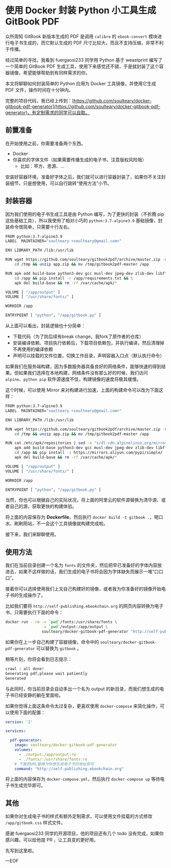 # 使用 Docker 封装 Python 小工具生成 GitBook PDF

众所周知 GitBook 新版本生成的 PDF 是调用 `calibre` 的 `ebook-convert` 模块进行电子书生成的，而它默认生成的 PDF 尺寸比较大，而且不支持压缩，非常不利于传播。

经过简单的寻找，我看到 fuergaosi233 同学用 Python 基于 weastprint 编写了一个简单的 GitBook PDF 生成工具，使用下来感觉还不错，于是就封装了这个容器镜像，希望能够帮助到有同样需求的你。

本文将聊聊如何封装简单的 Python 应用为 Docker 工具镜像，并使用它生成 PDF 文件，操作时间在十分钟内。

完整的项目代码，我已经上传到：[https://github.com/soulteary/docker-gitbook-pdf-generator](https://github.com/soulteary/docker-gitbook-pdf-generator)，有定制需求的同学可以自取。

## 前置准备

在开始使用之前，你需要准备两个东西。

- Docker
- 你喜欢的字体文件（如果需要传播生成的电子书，注意版权风险哦）
	- 比如：苹方、思源、…

安装好容器环境，准备好字体之后，我们就可以进行容器封装了，如果你不关注封装细节，只是想使用，可以自行跳转“使用方法”小节。

## 封装容器

因为我们使用的电子书生成工具是由 Python 编写，为了更快的封装（不折腾 pip 这些基础工具），所以我使用了相对小巧的 `python:3.7-alpine3.9` 基础镜像，封装命令很简单，只需要十行左右。

```bash
FROM python:3.7-alpine3.9
LABEL  MAINTAINER="soulteary <soulteary@gmail.com>"

ENV LIBRARY_PATH /lib:/usr/lib

RUN wget https://github.com/soulteary/gitbook2pdf/archive/master.zip -O /tmp/app.zip && \
    cd /tmp && unzip app.zip && mv /tmp/gitbook2pdf-master /app

RUN apk add build-base python3-dev gcc musl-dev jpeg-dev zlib-dev libffi-dev cairo-dev pango-dev gdk-pixbuf-dev libxslt-dev && \
    cd /app && pip install -r /app/requirements.txt && \
    apk del build-base && rm -rf /var/cache/apk/*

VOLUME [ "/app/output" ]
VOLUME [ "/usr/share/fonts/" ]

WORKDIR /app

ENTRYPOINT [ "python", "/app/gitbook.py" ]
```

从上面可以看出，封装逻辑也十分简单：

- 下载代码（为了防后续有break change，我fork了原作者的仓库）
- 安装编译依赖、项目执行依赖后，下载项目依赖包，并执行编译，然后清理掉不再使用的编译依赖
- 声明可以挂载的文件位置，切换工作目录，声明容器入口点（默认执行命令）

如果我们在服务端构建，因为多数服务器具备良好的网络条件，能够快速的得到结果。但如果我们选择在本地构建，网络条件没有那么好的时候，我们访问 `alpine`、`python pip` 软件源速度不佳，构建镜像的速度将极其缓慢。

这个时候，可以使用 Mirror 来对构建进行加速，上面的构建命令可以改为下面这样：

```bash
FROM python:3.7-alpine3.9
LABEL  MAINTAINER="soulteary <soulteary@gmail.com>"

ENV LIBRARY_PATH /lib:/usr/lib

RUN wget https://github.com/soulteary/gitbook2pdf/archive/master.zip -O /tmp/app.zip && \
    cd /tmp && unzip app.zip && mv /tmp/gitbook2pdf-master /app

RUN cat /etc/apk/repositories | sed -e "s/dl-cdn.alpinelinux.org/mirrors.aliyun.com/" | tee /etc/apk/repositories && \
    apk add build-base python3-dev gcc musl-dev jpeg-dev zlib-dev libffi-dev cairo-dev pango-dev gdk-pixbuf-dev libxslt-dev && \
    cd /app && pip install -i https://mirrors.aliyun.com/pypi/simple/ -r /app/requirements.txt && \
    apk del build-base && rm -rf /var/cache/apk/*

VOLUME [ "/app/output" ]
VOLUME [ "/usr/share/fonts/" ]

WORKDIR /app

ENTRYPOINT [ "python", "/app/gitbook.py" ]
```

当然，你也可以根据自己的实际状况，将上面的阿里云的软件源替换为清华源、或者自己的源，获取更快的构建体验。

将上面的内容保存为 **Dockerfile**，然后执行 `docker build -t gitbook .`，喝口水、刷刷网站，不一会这个工具镜像就构建完成啦。

接下来，我们来聊聊使用。

## 使用方法

我们在当前目录创建一个名为 `fonts` 的文件夹，然后把早已准备好的字体内容放进去，如果不这样做的话，我们生成的电子书将会因为字体缺失而展示一堆“口口口”。

接着你可以选择使用我们上文自己构建好的镜像，或者我为你准备好的镜像开始电子书的生成操作了。

比如我们要将 `http://self-publishing.ebookchain.org` 的网页内容转换为电子书，只需要执行下面的命令：

```bash
docker run --rm -v `pwd`/fonts:/usr/share/fonts \
                -v `pwd`/output:/app/output \
                soulteary/docker-gitbook-pdf-generator "http://self-publishing.ebookchain.org"
```

如果你在上一步自己构建了容器镜像，命令中的 `soulteary/docker-gitbook-pdf-generator` 可以替换为 `gitbook` 。

稍等片刻，你将会看到日志提示：

```bash
crawl : all done!
Generating pdf,please wait patiently
Generated
```

与此同时，你当前目录会自动多出一个名为 output 的新目录，而我们想生成的电子书已经安静的躺在里面啦。

如果你觉得上面这条命令太过复杂，更喜欢使用 `docker-compose` 来简化操作，可以使用下面的配置：

```yaml
version: '2'

services:

  pdf-generator:
    image: soulteary/docker-gitbook-pdf-generator
    volumes:
      - ./output:/app/output:rw
      - ./fonts/:/usr/share/fonts:ro
    # 下面的URL替换为你想生成电子书的地址即可
    command: "http://self-publishing.ebookchain.org"
```

将上面的内容保存为 `docker-compose.yml`，然后执行 `docker-compose up` 等待电子书生成完毕即可。

## 其他

如果你对生成电子书的样式有额外定制需求，可以使用文件挂载的方式修改 `/app/gitbook.css` 样式文件。

感谢 fuergaosi233 同学的开源项目，他的项目还有几个 todo 没有完成，如果你感兴趣，可以给他提 PR ，让工具变的更好用。

先写到这里啦。

—EOF